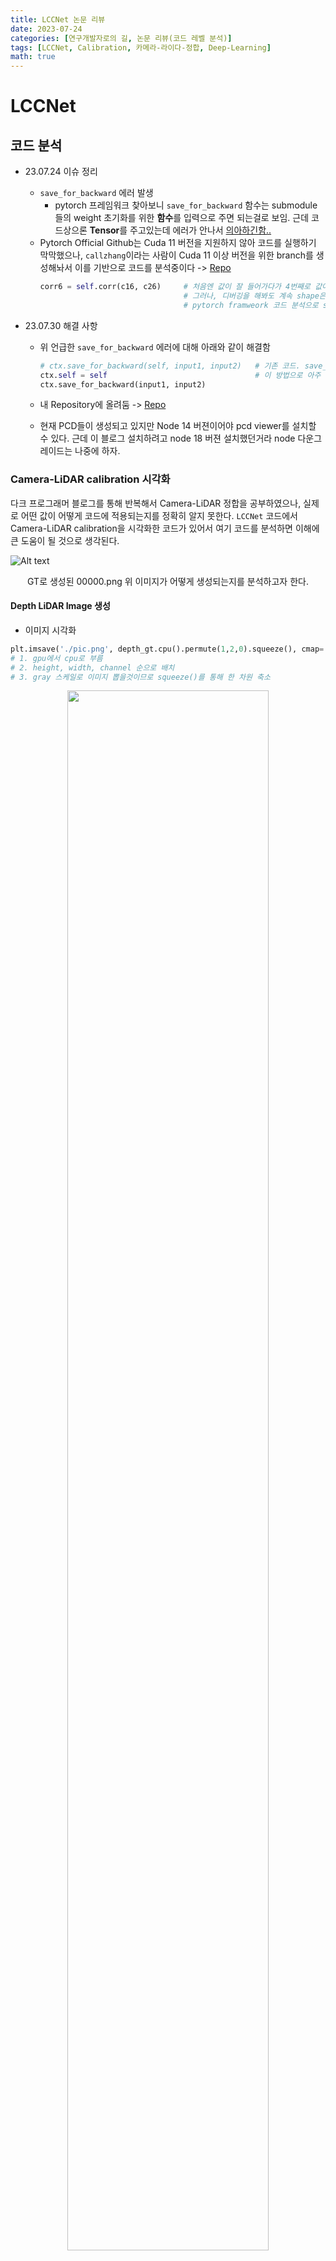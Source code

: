 ```yaml
---
title: LCCNet 논문 리뷰
date: 2023-07-24
categories: [연구개발자로의 길, 논문 리뷰(코드 레벨 분석)]
tags: [LCCNet, Calibration, 카메라-라이다-정합, Deep-Learning]
math: true
---
```


# LCCNet


## 코드 분석
- 23.07.24 이슈 정리
  - `save_for_backward` 에러 발생
    - pytorch 프레임워크 찾아보니 `save_for_backward` 함수는 submodule들의 weight 초기화를 위한 **함수**를 입력으로 주면 되는걸로 보임. 근데 코드상으론 **Tensor**를 주고있는데 에러가 안나서 <u>의아하긴함..</u>
  - Pytorch Official Github는 Cuda 11 버전을 지원하지 않아 코드를 실행하기 막막했으나, `callzhang`이라는 사람이 Cuda 11 이상 버전을 위한 branch를 생성해놔서 이를 기반으로 코드를 분석중이다 -> [Repo](https://github.com/callzhang/LCCNet/tree/main)
    ```python
    corr6 = self.corr(c16, c26)     # 처음엔 값이 잘 들어가다가 4번째로 값이 들어갈 때 c26이 비어있다며 에러남.
                                    # 그러나, 디버깅을 해봐도 계속 shape은 정상적으로 출력됌. 환장하겠음.
                                    # pytorch framweork 코드 분석으로 save_backward 에러는 해결한걸로 보임
    ```

- 23.07.30 해결 사항
  - 위 언급한 `save_for_backward` 에러에 대해 아래와 같이 해결함

    ```python
    # ctx.save_for_backward(self, input1, input2)   # 기존 코드. save_for_backward 함수는 Tensor만 인자로 넘겨야 하는데 Python object를 넘기고 있어서 계속 에러 났었음.
    ctx.self = self                                 # 이 방법으로 아주 쉽게 backward 함수에서 접근 가능하도록 만들 수 있었음
    ctx.save_for_backward(input1, input2)           
    ```
  - 내 Repository에 올려둠 -> [Repo](https://github.com/Yanghojun/LCCNet.git)
  - 현재 PCD들이 생성되고 있지만 Node 14 버젼이어야 pcd viewer를 설치할 수 있다. 근데 이 블로그 설치하려고 node 18 버젼 설치했던거라 node 다운그레이드는 나중에 하자.

### Camera-LiDAR calibration 시각화

다크 프로그래머 블로그를 통해 반복해서 Camera-LiDAR 정합을 공부하였으나, 실제로 어떤 값이 어떻게 코드에 적용되는지를 정확히 알지 못한다. `LCCNet` 코드에서 Camera-LiDAR calibration을 시각화한 코드가 있어서 여기 코드를 분석하면 이해에 큰 도움이 될 것으로 생각된다.

![Alt text](/images/image-66.png)
<div align="center" markdown="1">
GT로 생성된 00000.png  
위 이미지가 어떻게 생성되는지를 분석하고자 한다.
</div>




#### Depth LiDAR Image 생성

- 이미지 시각화

```python
plt.imsave('./pic.png', depth_gt.cpu().permute(1,2,0).squeeze(), cmap='gray')   # depth 이미지 한장 생성해보기 위해 작성한 코드
# 1. gpu에서 cpu로 부름
# 2. height, width, channel 순으로 배치
# 3. gray 스케일로 이미지 뽑을것이므로 squeeze()를 통해 한 차원 축소
```

<p align="center"> <img src="/images/image-6.png" width="80%"> </p>
<div align="center" markdown="1">
결과 이미지 (Depth LiDAR Image)
</div>

- Projection 코드 분석
  - 필요 이론: Perspective Projection Transformation [다크프로그래머](https://darkpgmr.tistory.com/82)
    - 변환 매트릭스가 왜 $$ \left[ \begin{matrix} 1 & 0 & 0 & 0 \\ 0 & 1 & 0 & 0 \\ 0 & 0 & 1/d & 0 \end{matrix} \right] $$ 인지 아직 명확하지 않음.  
      <span style="color:blue">Sol(23.07.31):</span> 동차좌표계이므로 $$ \left[ \begin{matrix} {dx_c}\over{z_c} \\ {dy_c}\over{z_c} \\ 1 \end{matrix} \right] = \left[ \begin{matrix} x_c \\ y_c \\ dz_c \end{matrix} \right]$$ 이다. 그리고 동차좌표계는 한 좌표를 무수히 많은 다른 좌표로 표현이 가능한데, 이를 **스케일링 팩터**를 사용해서 가능하게 한다. 

#### Quaternion to RotationMatrix

```python
def quat2mat(q):
    """
    Convert a quaternion to a rotation matrix
    Args:
        q (torch.Tensor): shape [4], input quaternion

    Returns:
        torch.Tensor: [4x4] homogeneous rotation matrix
    """
    assert q.shape == torch.Size([4]), "Not a valid quaternion"
    if q.norm() != 1.:
        q = q / q.norm()
    mat = torch.zeros((4, 4), device=q.device)
    mat[0, 0] = 1 - 2*q[2]**2 - 2*q[3]**2
    mat[0, 1] = 2*q[1]*q[2] - 2*q[3]*q[0]
    mat[0, 2] = 2*q[1]*q[3] + 2*q[2]*q[0]
    mat[1, 0] = 2*q[1]*q[2] + 2*q[3]*q[0]
    mat[1, 1] = 1 - 2*q[1]**2 - 2*q[3]**2
    mat[1, 2] = 2*q[2]*q[3] - 2*q[1]*q[0]
    mat[2, 0] = 2*q[1]*q[3] - 2*q[2]*q[0]
    mat[2, 1] = 2*q[2]*q[3] + 2*q[1]*q[0]
    mat[2, 2] = 1 - 2*q[1]**2 - 2*q[2]**2
    mat[3, 3] = 1.
    return mat
```

### Loss 함수

논문에 나오는 $$T_{init}, K $$ 등 의미 정리

- $$T_{init} : \left[ \begin{matrix} R_{init}, T_{init} \\ 0, 1 \end{matrix} \right] $$  &nbsp;
- $$ K : $$ 카메라 내부 파라미터

![Alt text](/images/image-65.png)

- $$ K : $$ 카메라 내부 파라미터
- $$ Z^{init}_i $$ : 다크 프로그래머님 블로그글의 **스케일링 팩터**로 예상됌.

```python
class CombinedLoss(nn.Module):
    def __init__(self, rescale_trans, rescale_rot, weight_point_cloud):
        super(CombinedLoss, self).__init__()
        self.rescale_trans = rescale_trans
        self.rescale_rot = rescale_rot
        self.transl_loss = nn.SmoothL1Loss(reduction='none')
        self.weight_point_cloud = weight_point_cloud
        self.loss = {}

    def forward(self, point_clouds, target_transl, target_rot, transl_err, rot_err):
        """
        The Combination of Pose Error and Points Distance Error
        Args:
            point_cloud: list of B Point Clouds, each in the relative GT frame
            target_transl: groundtruth of the translations
            target_rot: groundtruth of the rotations
            transl_err: network estimate of the translations
            rot_err: network estimate of the rotations

        Returns:
            The combination loss of Pose error and the mean distance between 3D points
        """
        loss_transl = 0.
        if self.rescale_trans != 0.:
            loss_transl = self.transl_loss(transl_err, target_transl).sum(1).mean()
        loss_rot = 0.
        if self.rescale_rot != 0.:
            loss_rot = quaternion_distance(rot_err, target_rot, rot_err.device).mean()
        pose_loss = self.rescale_trans*loss_transl + self.rescale_rot*loss_rot      # pose_loss: regression loss

        #start = time.time()
        point_clouds_loss = torch.tensor([0.0]).to(transl_err.device)
        for i in range(len(point_clouds)):
            point_cloud_gt = point_clouds[i].to(transl_err.device)
            point_cloud_out = point_clouds[i].clone()

            R_target = quat2mat(target_rot[i])
            T_target = tvector2mat(target_transl[i])
            RT_target = torch.mm(T_target, R_target)

            R_predicted = quat2mat(rot_err[i])
            T_predicted = tvector2mat(transl_err[i])
            RT_predicted = torch.mm(T_predicted, R_predicted)

            RT_total = torch.mm(RT_target.inverse(), RT_predicted)      # RT_target과 RT_predicted를 행렬곱하는게 무슨 의미인거지?

            point_cloud_out = rotate_forward(point_cloud_out, RT_total)

            error = (point_cloud_out - point_cloud_gt).norm(dim=0)
            error.clamp(100.)       # 무조건 100. 이상의 값으로 둔다는 것 같음.
            point_clouds_loss += error.mean()

        #end = time.time()
        #print("3D Distance Time: ", end-start)
        total_loss = (1 - self.weight_point_cloud) * pose_loss +\
                    self.weight_point_cloud * (point_clouds_loss/target_transl.shape[0])
        self.loss['total_loss'] = total_loss
        self.loss['transl_loss'] = loss_transl
        self.loss['rot_loss'] = loss_rot
        self.loss['point_clouds_loss'] = point_clouds_loss/target_transl.shape[0]

        return self.loss
```


## 의문점


1. Ground Truth, Predicted result를 비교해서 Pose loss(Regression loss)를 구했음. 근데, 같은 정보(Ground Truth, Predicted result)를 활용해서 Point Cloud Distance loss를 구하는 수학적 의미가 있을까?
   - 수학을 못하는 응애의 시선으론 두 loss가 거의 동일한 역할을 하는것으로 보임. 상호 보완이 되는 뭔가가 있는것인가?
2. LCCNet은 GT의 inverse를 predict 하도록 학습되는 것임. 근데 왜 그 inverse를 decompose해서 R, T로 칭한 행렬에 왜 `error`라는 키워드를 붙이는 걸까?
3. plt로는 시각화가 잘 되는데 cv2로는 안나옴.. 뭔 차이지.

    ```python
        #plt 코드
        plt.imshow(depth_img_pred.cpu().permute(1, 2, 0), cmap='gray')

        #cv2 코드
        cv2.imwrite(visual_path + '/depth_img_pred.png', depth_img_pred.cpu().numpy().astype(np.uint8).transpose(1, 2, 0))
    ```

4. 다크 프로그래머 블로그에선 [링크](https://darkpgmr.tistory.com/190) Kitti 데이터의 `calib.txt`가 
$ K [R | T] $ 로 즉, 내부와 외부 파라미터를 모두 적용한 matrix 값이라고 설명한다. 그럼 lccnet에서의 `cam_intrinsic` 변수에는 뭐가 담겨 있는거지?